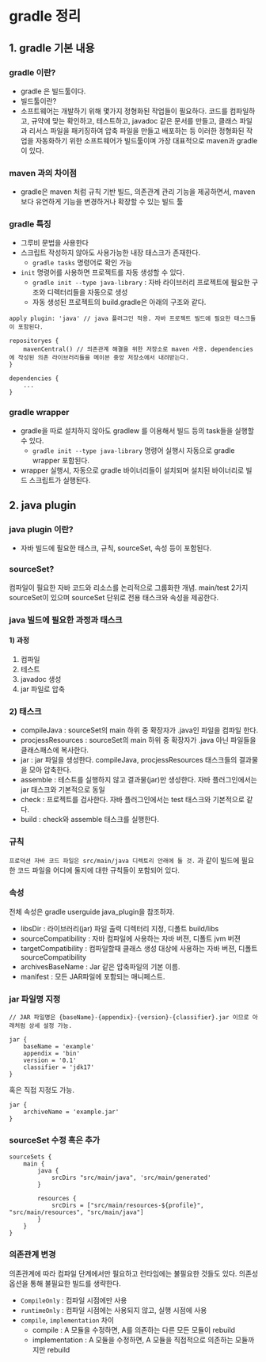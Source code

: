 # gradle 정리

## 1. gradle 기본 내용
### gradle 이란?
 * gradle 은 빌드툴이다.
 * 빌드툴이란? 
 * 소프트웨어는 개발하기 위해 몇가지 정형화된 작업들이 필요하다.
코드를 컴파일하고, 규약에 맞는 확인하고, 테스트하고, javadoc 같은 문서를 만들고, 클래스 파일과 리서스 파일을 패키징하여 압축 파일을 만들고 배포하는 등
이러한 정형화된 작업을 자동화하기 위한 소프트웨어가 빌드툴이며 가장 대표적으로 maven과 gradle 이 있다.
### maven 과의 차이점
 * gradle은 maven 처럼 규칙 기반 빌드, 의존관계 관리 기능을 제공하면서, maven보다 유연하게 기능을 변경하거나 확장할 수 있는 빌드 툴 
### gradle 특징
 * 그루비 문법을 사용한다
 * 스크립트 작성하지 않아도 사용가능한 내장 태스크가 존재한다.
    * `gradle tasks` 명령어로 확인 가능
 * `init` 명령어를 사용하면 프로젝트를 자동 생성할 수 있다.
    * `gradle init --type java-library` : 자바 라이브러리 프로젝트에 필요한 구조와 디렉터리들을 자동으로 생성
    * 자동 생성된 프로젝트의 build.gradle은 아래의 구조와 같다.
```
apply plugin: 'java' // java 플러그인 적용. 자바 프로젝트 빌드에 필요한 태스크들이 포함된다.

repositoryes {
    mavenCentral() // 의존관계 해결을 위한 저장소로 maven 사용. dependencies에 작성된 의존 라이브러리들을 메이븐 중앙 저장소에서 내려받는다.
}

dependencies {
    ...
}

```

### gradle wrapper
 * gradle을 따로 설치하지 않아도 gradlew 를 이용해서 빌드 등의 task들을 실행할 수 있다.
    * `gradle init --type java-library` 명령어 실행시 자동으로 gradle wrapper 포함된다.
 * wrapper 실행시, 자동으로 gradle 바이너리들이 설치되며 설치된 바이너리로 빌드 스크립트가 실행된다.


## 2. java plugin
### java plugin 이란?
 * 자바 빌드에 필요한 태스크, 규칙, sourceSet, 속성 등이 포함된다.

### sourceSet? 
컴파일이 필요한 자바 코드와 리소스를 논리적으로 그룹화한 개념. main/test 2가지 sourceSet이 있으며 sourceSet 단위로 전용 태스크와 속성을 제공한다.

### java 빌드에 필요한 과정과 태스크
#### 1) 과정
 1. 컴파일
 2. 테스트
 3. javadoc 생성
 4. jar 파일로 압축

### 2) 태스크
 * compileJava : sourceSet의 main 하위 중 확장자가 .java인 파일을 컴파일 한다.
 * procjessResources : sourceSet의 main 하위 중 확장자가 .java 아닌 파일들을 클래스패스에 복사한다.
 * jar : jar 파일을 생성한다. compileJava, procjessResources 태스크들의 결과물을 모아 압축한다.
 * assemble : 테스트를 실행하지 않고 결과물(jar)만 생성한다. 자바 플러그인에서는 jar 태스크와 기본적으로 동일
 * check : 프로젝트를 검사한다. 자바 플러그인에서는 test 태스크와 기본적으로 같다.
 * build : check와 assemble 태스크를 실행한다.


### 규칙
`프로덕션 자바 코드 파일은 src/main/java 디렉토리 안래에 둘 것.` 과 같이 빌드에 필요한 코드 파일을 어디에 둘지에 대한 규칙들이 포함되어 있다.

### 속성
전체 속성은 gradle userguide java_plugin을 참조하자.
 * libsDir : 라이브러리(jar) 파일 출력 디렉터리 지정, 디폴트 build/libs
 * sourceCompatibility : 자바 컴파일에 사용하는 자바 버젼, 디폴트 jvm 버젼
 * targetCompatibility : 컴파일할때 클래스 생성 대상에 사용하는 자바 버젼, 디폴트 sourceCompatibility
 * archivesBaseName : Jar 같은 압축파일의 기본 이름.
 * manifest : 모든 JAR파일에 포함되는 매니페스트.

### jar 파일명 지정
```
// JAR 파일명은 {baseName}-{appendix}-{version}-{classifier}.jar 이므로 아래처럼 상세 설정 가능.

jar {
    baseName = 'example'
    appendix = 'bin'
    version = '0.1'
    classifier = 'jdk17'
}  
```

혹은 직접 지정도 가능.

```
jar {
    archiveName = 'example.jar'
}
```

### sourceSet 수정 혹은 추가
```
sourceSets {
	main {
		java {
			srcDirs "src/main/java", 'src/main/generated'
		}

		resources {
			srcDirs = ["src/main/resources-${profile}", "src/main/resources", "src/main/java"]
		}
	}
}
```

### 의존관계 변경
의존관계에 따라 컴파일 단계에서만 필요하고 런타임에는 불필요한 것들도 있다. 의존성 옵션을 통해 불필요한 빌드를 생략한다.
 * `CompileOnly` : 컴파일 시점에만 사용
 * `runtimeOnly` : 컴파일 시점에는 사용되지 않고, 실행 시점에 사용
 * `compile`, `implementation` 차이
    * compile : A 모듈을 수정하면, A를 의존하는 다른 모든 모듈이 rebuild
    * implementation : A 모듈을 수정하면, A 모듈을 직접적으로 의존하는 모듈까지만 rebuild